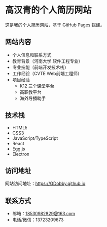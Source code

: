 # 高汉青的个人简历网站

这是我的个人简历网站，基于 GitHub Pages 搭建。

## 网站内容

- 个人信息和联系方式
- 教育背景（河南大学 软件工程专业）
- 专业技能（前端开发技术栈）
- 工作经验（CVTE Web前端工程师）
- 项目经验
  - K12 三个课堂平台
  - 高职教平台
  - 海外导播助手

## 技术栈

- HTML5
- CSS3
- JavaScript/TypeScript
- React
- Egg.js
- Electron

## 访问地址

网站访问地址：https://GDobby.github.io

## 联系方式

- 邮箱：18530982829@163.com
- 电话/微信：13723209673
